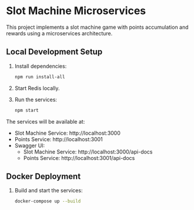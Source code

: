 
# Slot Machine Microservices

This project implements a slot machine game with points accumulation and rewards using a microservices architecture.

## Local Development Setup
1. Install dependencies:
   ```bash
   npm run install-all
   ```
2. Start Redis locally.

3. Run the services:
   ```bash
   npm start
   ```

The services will be available at:
- Slot Machine Service: http://localhost:3000
- Points Service: http://localhost:3001
- Swagger UI: 
   - Slot Machine Service: http://localhost:3000/api-docs
   - Points Service: http://localhost:3001/api-docs

## Docker Deployment
1. Build and start the services:
   ```bash
   docker-compose up --build
   ```